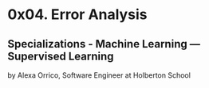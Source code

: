 # 0x04. Error Analysis

## Specializations - Machine Learning ― Supervised Learning

by Alexa Orrico, Software Engineer at Holberton School 
